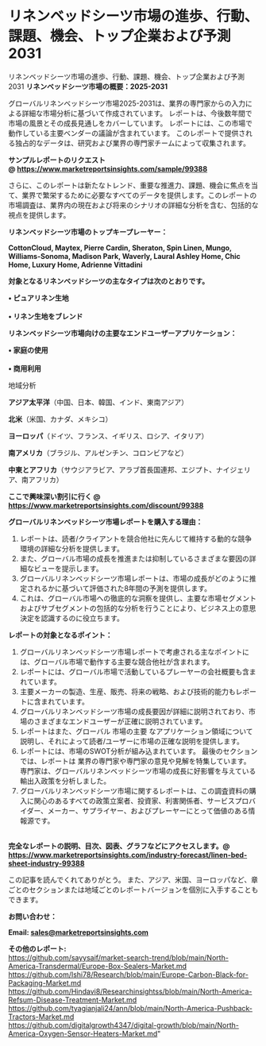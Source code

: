 # リネンベッドシーツ市場の進歩、行動、課題、機会、トップ企業および予測2031
リネンベッドシーツ市場の進歩、行動、課題、機会、トップ企業および予測2031
<strong><b>リネンベッドシーツ市場の概要：2025-2031</b></strong>

グローバルリネンベッドシーツ市場2025-2031は、業界の専門家からの入力による詳細な市場分析に基づいて作成されています。 レポートは、今後数年間で市場の風景とその成長見通しをカバーしています。 レポートには、この市場で動作している主要ベンダーの議論が含まれています。 このレポートで提供される独占的なデータは、研究および業界の専門家チームによって収集されます。

<strong>サンプルレポートのリクエスト @ <a href=https://www.marketreportsinsights.com/sample/99388>https://www.marketreportsinsights.com/sample/99388</a></strong>

さらに、このレポートは新たなトレンド、重要な推進力、課題、機会に焦点を当て、業界で繁栄するために必要なすべてのデータを提供します。このレポートの市場調査は、業界内の現在および将来のシナリオの詳細な分析を含む、包括的な視点を提供します。

<strong>リネンベッドシーツ市場のトップキープレーヤー：</strong>

<strong>CottonCloud, Maytex, Pierre Cardin, Sheraton, Spin Linen, Mungo, Williams-Sonoma, Madison Park, Waverly, Laural Ashley Home, Chic Home, Luxury Home, Adrienne Vittadini</strong>

<strong><b>対象となるリネンベッドシーツの主なタイプは次のとおりです。</b></strong>

<strong>• ピュアリネン生地<br><br>• リネン生地をブレンド</strong>

<strong><b>リネンベッドシーツ市場向けの主要なエンドユーザーアプリケーション：</b></strong>

<strong>• 家庭の使用<br><br>• 商用利用</strong>

 地域分析

<strong><b>アジア太平洋</b></strong>（中国、日本、韓国、インド、東南アジア）

<strong><b>北米</b></strong>（米国、カナダ、メキシコ）

<strong><b>ヨーロッパ</b></strong>（ドイツ、フランス、イギリス、ロシア、イタリア）

<strong><b>南アメリカ</b></strong>（ブラジル、アルゼンチン、コロンビアなど）

<strong><b>中東とアフリカ</b></strong>（サウジアラビア、アラブ首長国連邦、エジプト、ナイジェリア、南アフリカ）

<strong>ここで興味深い割引に行く @ <a href=https://www.marketreportsinsights.com/discount/99388>https://www.marketreportsinsights.com/discount/99388</a></strong>

<strong><b>グローバルリネンベッドシーツ市場レポートを購入する理由：</b></strong>
<ol>
  <li>レポートは、読者/クライアントを競合他社に先んじて維持する動的な競争環境の詳細な分析を提供します。</li>
  <li>また、グローバル市場の成長を推進または抑制しているさまざまな要因の詳細なビューを提示します。</li>
  <li>グローバルリネンベッドシーツ市場レポートは、市場の成長がどのように推定されるかに基づいて評価された8年間の予測を提供します。</li>
  <li>これは、グローバル市場への徹底的な洞察を提供し、主要な市場セグメントおよびサブセグメントの包括的な分析を行うことにより、ビジネス上の意思決定を認識するのに役立ちます。</li>
</ol>
<strong><b>レポートの対象となるポイント：</b></strong>
<ol>
  <li>グローバルリネンベッドシーツ市場レポートで考慮される主なポイントには、グローバル市場で動作する主要な競合他社が含まれます。</li>
  <li>レポートには、グローバル市場で活動しているプレーヤーの会社概要も含まれています。</li>
  <li>主要メーカーの製造、生産、販売、将来の戦略、および技術的能力もレポートに含まれています。</li>
  <li>グローバルリネンベッドシーツ市場の成長要因が詳細に説明されており、市場のさまざまなエンドユーザーが正確に説明されています。</li>
  <li>レポートはまた、グローバル 市場の主要 なアプリケーション領域について説明し、それによって読者/ユーザーに市場の正確な説明を提供します。</li>
  <li>レポートには、市場のSWOT分析が組み込まれています。 最後のセクションでは、レポートは 業界の専門家や専門家の意見や見解を特集しています。 専門家は、グローバルリネンベッドシーツ市場の成長に好影響を与えている輸出入政策を分析しました。</li>
  <li>グローバルリネンベッドシーツ市場に関するレポートは、この調査資料の購入に関心のあるすべての政策立案者、投資家、利害関係者、サービスプロバイダー、メーカー、サプライヤー、およびプレーヤーにとって価値のある情報源です。</li>
</ol><br>
<strong>完全なレポートの説明、目次、図表、グラフなどにアクセスします。@ <a href=https://www.marketreportsinsights.com/industry-forecast/linen-bed-sheet-industry-99388>https://www.marketreportsinsights.com/industry-forecast/linen-bed-sheet-industry-99388</a></strong>

この記事を読んでくれてありがとう。 また、アジア、米国、ヨーロッパなど、章ごとのセクションまたは地域ごとのレポートバージョンを個別に入手することもできます。

<strong><b>お問い合わせ：</b></strong>

<strong>Email: </strong><a href=mailto:sales@marketreportsinsights.com><strong>sales@marketreportsinsights.com</strong></a>

<strong>その他のレポート:</strong>
<br>
<a href=https://github.com/sayysaif/market-search-trend/blob/main/North-America-Transdermal/Europe-Box-Sealers-Market.md>https://github.com/sayysaif/market-search-trend/blob/main/North-America-Transdermal/Europe-Box-Sealers-Market.md</a>
<br>
<a href=https://github.com/Ishi78/Research/blob/main/Europe-Carbon-Black-for-Packaging-Market.md>https://github.com/Ishi78/Research/blob/main/Europe-Carbon-Black-for-Packaging-Market.md</a>
<br>
<a href=https://github.com/Hindavi8/Researchinsightss/blob/main/North-America-Refsum-Disease-Treatment-Market.md>https://github.com/Hindavi8/Researchinsightss/blob/main/North-America-Refsum-Disease-Treatment-Market.md</a>
<br>
<a href=https://github.com/tyagianjali24/ann/blob/main/North-America-Pushback-Tractors-Market.md>https://github.com/tyagianjali24/ann/blob/main/North-America-Pushback-Tractors-Market.md</a>
<br>
<a href=https://github.com/digitalgrowth4347/digital-growth/blob/main/North-America-Oxygen-Sensor-Heaters-Market.md>https://github.com/digitalgrowth4347/digital-growth/blob/main/North-America-Oxygen-Sensor-Heaters-Market.md</a>"
